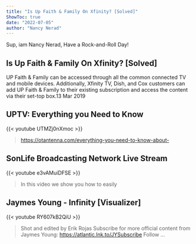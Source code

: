 ```yaml
---
title: "Is Up Faith & Family On Xfinity? [Solved]"
ShowToc: true 
date: "2022-07-05"
author: "Nancy Nerad" 
---
```


Sup, iam Nancy Nerad, Have a Rock-and-Roll Day!
## Is Up Faith & Family On Xfinity? [Solved]
UP Faith & Family can be accessed through all the common connected TV and mobile devices. Additionally, Xfinity TV, Dish, and Cox customers can add UP Faith & Family to their existing subscription and access the content via their set-top box.13 Mar 2019

## UPTV: Everything you Need to Know
{{< youtube UTMZj0nXmoc >}}
>https://otantenna.com/everything-you-need-to-know-about-

## SonLife Broadcasting Network Live Stream
{{< youtube e3vAMuiDFSE >}}
>In this video we show you how to easily 

## Jaymes Young - Infinity [Visualizer]
{{< youtube RY607kB2QiU >}}
>Shot and edited by Erik Rojas Subscribe for more official content from Jaymes Young: https://atlantic.lnk.to/JYSubscribe Follow ...

